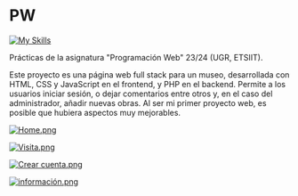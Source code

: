 # PW

[![My Skills](https://skillicons.dev/icons?i=html,css,js,php)](https://skillicons.dev)

Prácticas de la asignatura "Programación Web" 23/24 (UGR, ETSIIT).  

Este proyecto es una página web full stack para un museo, desarrollada con HTML, CSS y JavaScript en el frontend, y PHP en el backend. Permite a los usuarios iniciar sesión, o dejar comentarios entre otros y, en el caso del administrador, añadir nuevas obras. Al ser mi primer proyecto web, es posible que hubiera aspectos muy mejorables.

[![Home.png](https://i.postimg.cc/xdwxCb9n/Captura.png)](https://postimg.cc/xkPyp8k4)

[![Visita.png](https://i.postimg.cc/NMtFBp2t/Captura.png)](https://postimg.cc/Z9f4LPLs)

[![Crear cuenta.png](https://i.postimg.cc/05J2Mgxf/Captura.png)](https://postimg.cc/G9d1V548)

[![información.png](https://i.postimg.cc/x1cyrTLQ/Captura.png)](https://postimg.cc/dhcTrFWN)
